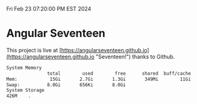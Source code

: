 Fri Feb 23 07:20:00 PM EST 2024

# Angular Seventeen


This project is live at [https://angularseventeen.github.io](https://angularseventeen.github.io "Seventeen!") thanks to Github.

```bash
System Memory
               total        used        free      shared  buff/cache   available
Mem:            15Gi       2.7Gi       1.3Gi       349Mi        11Gi        12Gi
Swap:          8.0Gi       656Ki       8.0Gi
System Storage
426M	.
```
